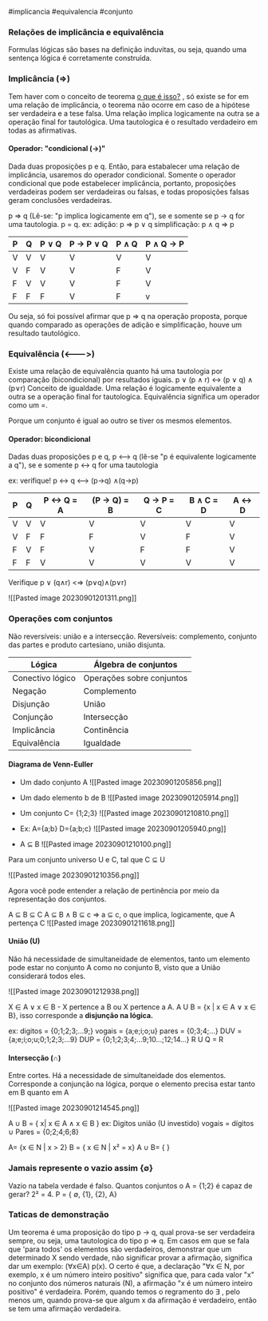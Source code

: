 #implicancia #equivalencia #conjunto 
### Relações de implicância e equivalência

Formulas lógicas são bases na definição induvitas, ou seja, quando uma sentença lógica é corretamente construída. 

### Implicância ($\Rightarrow$) 
Tem haver com o conceito de teorema [o que é isso?](https://piazza.com/class_profile/get_resource/h9vrn1qe5ig6i/hcn7d17z6vf4cq) , só existe se for em uma relação de implicância, o teorema não ocorre em caso de a hipótese ser verdadeira e a tese falsa. Uma relação implica logicamente na outra se a operação final for tautológica. Uma tautologica é o resultado verdadeiro em todas as afirmativas. 
#### Operador: "condicional ($\rightarrow$)"
Dada duas proposições p e q. Então, para estabalecer uma relação de implicância, usaremos do operador condicional. Somente o operador condicional que pode estabelecer implicância, portanto, proposições verdadeiras podem ser verdadeiras ou falsas, e todas proposições falsas geram conclusões verdadeiras. 

p $\Rightarrow$ q (Lê-se: "p implica logicamente em q"), se e somente se p -> q for uma tautologia. p = q.
ex: adição: p $\Rightarrow$ p $\vee$ q
simplificação: p $\land$ q $\Rightarrow$ p

P | Q | P $\vee$ Q | P $\rightarrow$  P $\vee$ Q | P $\land$ Q | P $\land$ Q $\rightarrow$ P
--|--|---|----|---|---
V | V | V | V | V | V 
V | F | V | V | F | V
F | V | V | V | F | V
F | F | F | V | F | v

Ou seja, só foi possível afirmar que p $\Rightarrow$ q na operação proposta, porque quando comparado as operações de adição e simplificação, houve um resultado tautológico.
### Equivalência (<--->)
Existe uma relação de equivalência quanto há uma tautologia por comparação (bicondicional) por resultados iguais. 
p $\vee$ (p $\land$ r) <-> (p $\vee$ q) $\land$ (p$\vee$r)
Conceito de igualdade. Uma relação é logicamente equivalente a outra se a operação final for tautologica. Equivalência significa um operador como um =.

Porque um conjunto é igual ao outro se tiver os mesmos elementos. 
#### Operador: bicondicional 
Dadas duas proposições p e q, p <--> q (lê-se "p é equivalente logicamente a q"),  se e somente p <-> q for uma tautologia 

ex: verifique!
p <-> q <--> (p->q) $\land$(q->p) 

P | Q | P <-> Q = A | (P -> Q) = B  | Q -> P  = C| B $\land$ C = D | A <-> D
---|---|-- | --| ---| ---|--
V | V | V | V | V | V | V
V | F | F | F | V | F | V
F | V | F | V | F | F | V
F | F | V | V | V | V | V


Verifique p $\vee$ (q$\land$r) <$\Rightarrow$  (p$\vee$q)$\land$(p$\vee$r)

![[Pasted image 20230901201311.png]]
### Operações com conjuntos

Não reversíveis: união e a intersecção.
Reversíveis: complemento, conjunto das partes e produto cartesiano, união disjunta. 

| Lógica         | Álgebra de conjuntos  |
|----------------|-----------------------|
| Conectivo lógico | Operações sobre conjuntos |
| Negação        | Complemento           |
| Disjunção      | União                 |
| Conjunção      | Intersecção           |
| Implicância    | Continência           |
| Equivalência   | Igualdade             |

#### Diagrama de Venn-Euller

* Um dado conjunto A
![[Pasted image 20230901205856.png]]

* Um dado elemento b de B
![[Pasted image 20230901205914.png]]

* Um conjunto C= {1;2;3}
![[Pasted image 20230901210810.png]]

* Ex: A={a;b} D={a;b;c} 
![[Pasted image 20230901205940.png]]

- A ⊆ B
![[Pasted image 20230901210100.png]]

Para um conjunto universo U e C, tal que C ⊆ U

![[Pasted image 20230901210356.png]]

Agora você pode entender a relação de pertinência por meio da representação dos conjuntos.

A ⊆ B ⊆ C
A ⊆ B $\land$ B ⊆ c
=> a ⊆ c, o que implica, logicamente, que A pertença C
![[Pasted image 20230901211618.png]]

#### União (U)
Não há necessidade de simultaneidade de elementos, tanto um elemento pode estar no conjunto A como no conjunto B, visto que a União considerará todos eles.

![[Pasted image 20230901212938.png]]

X $\in$ A $\vee$  x $\in$ B - X pertence a B ou X pertence a A. 
A U B = {x | x $\in$ A $\vee$ x $\in$ B}, isso corresponde a **disjunção na lógica.**

ex: digitos = {0;1;2;3;...9;}
vogais = {a;e;i;o;u}
pares = {0;3;4;...}
DUV = {a;e;i;o;u;0;1;2;3;...9}
DUP = {0;1;2;3;4;...9;10...;12;14...}
R U Q = R

#### Intersecção (∩) 
Entre cortes. Há a necessidade de simultaneidade dos elementos. Corresponde a conjunção na lógica, porque o elemento precisa estar tanto em B quanto em A

![[Pasted image 20230901214545.png]]

A $\cup$  B = { x| x $\in$ A $\land$ x $\in$ B }
ex: Digitos união (U investido) vogais = 
dígitos $\cup$ Pares = {0;2;4;6;8}

A= {x $\in$ N | x > 2}
B = { x $\in$ N | x² = x}
A $\cup$ B= { }

### Jamais represente o vazio assim {$\emptyset$}
Vazio na tabela verdade é falso. 
Quantos conjuntos o A = {1;2} é capaz de gerar? 2² = 4. 
P = { $\emptyset$, {1}, {2}, A}


### Taticas de demonstração
Um teorema é uma proposição do tipo p -> q, qual prova-se ser verdadeira sempre, ou seja, uma tautologica do tipo p => q. 
Em casos em que se fala que 'para todos' os elementos são verdadeiros, demonstrar que um determinado X sendo verdade, não significar provar a afirmação, significa dar um exemplo:  ($\forall$x$\in$A) p(x). O certo é que, a declaração "∀x ∈ N, por exemplo, x é um número inteiro positivo" significa que, para cada valor "x" no conjunto dos números naturais (N), a afirmação "x é um número inteiro positivo" é verdadeira.
Porém, quando temos o regramento do $\exists$ , pelo menos um, quando prova-se que algum x da afirmação é verdadeiro, então se tem uma afirmação verdadeira. 